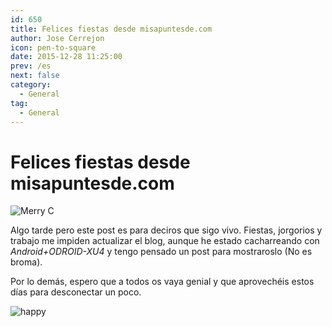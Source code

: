 ```yaml
---
id: 650
title: Felices fiestas desde misapuntesde.com
author: Jose Cerrejon
icon: pen-to-square
date: 2015-12-28 11:25:00
prev: /es
next: false
category:
  - General
tag:
  - General
---
```


# Felices fiestas desde misapuntesde.com

![Merry C](/images/2013/12/merry_christmas.jpg)

Algo tarde pero este post es para deciros que sigo vivo. Fiestas, jorgorios y trabajo me impiden actualizar el blog, aunque he estado cacharreando con *Android+ODROID-XU4* y tengo pensado un post para mostraroslo (No es broma).

Por lo demás, espero que a todos os vaya genial y que aprovechéis estos días para desconectar un poco.

![happy](/css/sm/happy_smiling.png)